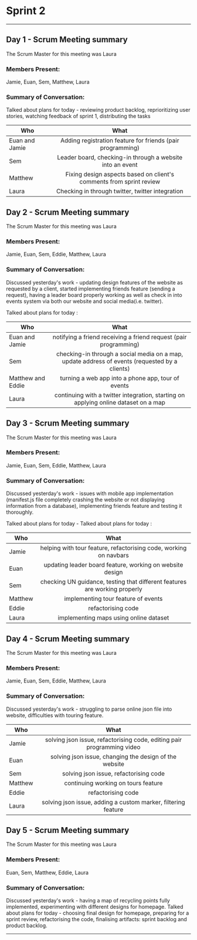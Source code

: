# Sprint 2

---

## Day 1 - Scrum Meeting summary
The Scrum Master for this meeting was Laura

### Members Present:
Jamie, Euan, Sem, Matthew, Laura

### Summary of Conversation:

Talked about plans for today - reviewing product backlog, reprioritizing user stories, watching feedback of sprint 1, distributing the tasks

| Who        | What           |
| ------------- |:-------------:|
| Euan and Jamie  | Adding registration feature for friends (pair programming)  | 
| Sem      | Leader board, checking-in through a website  into an event|
| Matthew | Fixing design aspects based on client's comments from sprint review |
| Laura | Checking in through twitter, twitter integration|


## Day 2 - Scrum Meeting summary
The Scrum Master for this meeting was Laura

### Members Present:
Jamie, Euan, Sem, Eddie, Matthew, Laura

### Summary of Conversation:
Discussed yesterday's work - updating design features of the website as requested by a client, started implementing friends feature (sending a request), having a leader board properly working as well as check in into events system via both our website and social media(i.e. twitter).

Talked about plans for today :

| Who        | What           |
| ------------- |:-------------:|
| Euan and Jamie  | notifying a friend receiving a friend request (pair programming)  | 
| Sem      |checking-in through a social media on a map, update address of events (requested by a clients)|
| Matthew and Eddie | turning a web app into a phone app, tour of events |
| Laura | continuing with a twitter integration, starting on applying online dataset on a map|

## Day 3 - Scrum Meeting summary
The Scrum Master for this meeting was Laura

### Members Present:
Jamie, Euan, Sem, Eddie, Matthew, Laura

### Summary of Conversation:
Discussed yesterday's work - issues with mobile app implementation (manifest.js file completely crashing the website or not displaying information from a database), implementing friends feature and testing it thoroughly.

Talked about plans for today - Talked about plans for today :

| Who        | What           |
| ------------- |:-------------:|
| Jamie  | helping with tour feature, refactorising code, working on navbars| 
| Euan  | updating leader board feature, working on website design| 
| Sem      |checking UN guidance, testing that different features are working properly|
| Matthew  | implementing tour feature of events |
| Eddie | refactorising code|
| Laura | implementing maps using online dataset|


## Day 4 - Scrum Meeting summary
The Scrum Master for this meeting was Laura

### Members Present:
Jamie, Euan, Sem, Eddie, Matthew, Laura

### Summary of Conversation:
Discussed yesterday's work - struggling to parse online json file into website, difficulties with touring feature.

| Who        | What           |
| ------------- |:-------------:|
| Jamie  | solving json issue, refactorising code, editing pair programming video| 
| Euan  | solving json issue, changing the design of the website| 
| Sem      | solving json issue, refactorising code |
| Matthew  | continuing working on tours feature |
| Eddie | refactorising code|
| Laura | solving json issue, adding a custom marker, filtering feature|

## Day 5 - Scrum Meeting summary
The Scrum Master for this meeting was Laura

### Members Present:
Euan, Sem, Matthew, Eddie, Laura

### Summary of Conversation:
Discussed yesterday's work - having a map of recycling points fully implemented, experimenting with different designs for homepage.
Talked about plans for today - choosing final design for homepage, preparing for a sprint review, refactorising the code, finalising artifacts: sprint backlog and product backlog.




---
